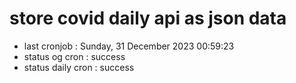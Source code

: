 # store covid daily api as json data

- last cronjob : Sunday, 31 December 2023 00:59:23
- status og cron : success
- status daily cron : success
      
      